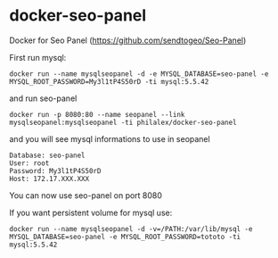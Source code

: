 # docker-seo-panel
Docker for Seo Panel (https://github.com/sendtogeo/Seo-Panel)

First run mysql:
```
docker run --name mysqlseopanel -d -e MYSQL_DATABASE=seo-panel -e MYSQL_ROOT_PASSWORD=My3l1tP4S50rD -ti mysql:5.5.42
```

and run seo-panel
```
docker run -p 8080:80 --name seopanel --link mysqlseopanel:mysqlseopanel -ti philalex/docker-seo-panel
```
and you will see mysql informations to use in seopanel
```
Database: seo-panel
User: root
Password: My3l1tP4S50rD
Host: 172.17.XXX.XXX
```

You can now use seo-panel on port 8080

If you want persistent volume for mysql use:
```
docker run --name mysqlseopanel -d -v=/PATH:/var/lib/mysql -e MYSQL_DATABASE=seo-panel -e MYSQL_ROOT_PASSWORD=tototo -ti mysql:5.5.42
```